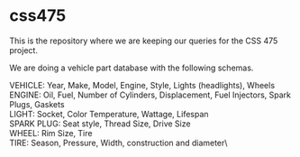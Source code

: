 # css475

This is the repository where we are keeping our queries for the CSS 475 project.

We are doing a vehicle part database with the following schemas.

VEHICLE: Year, Make, Model, Engine, Style, Lights (headlights), Wheels\
ENGINE: Oil, Fuel, Number of Cylinders, Displacement, Fuel Injectors, Spark Plugs, Gaskets\
LIGHT: Socket, Color Temperature, Wattage, Lifespan\
SPARK PLUG: Seat style, Thread Size, Drive Size\
WHEEL: Rim Size, Tire\
TIRE: Season, Pressure, Width, construction and diameter\
